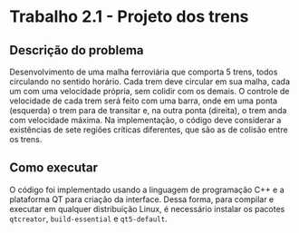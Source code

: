 # Trabalho 2.1 - Projeto dos trens

## Descrição do problema

Desenvolvimento de uma malha ferroviária que comporta 5 trens, todos circulando no sentido horário. Cada trem deve circular em sua malha, cada um com uma velocidade própria, sem colidir com os demais. O controle de velocidade de cada trem será feito com uma barra, onde em uma ponta (esquerda) o trem para de transitar e, na outra ponta (direita), o trem anda com velocidade máxima. Na implementação, o código deve considerar a existências de sete regiões críticas diferentes, que são as de colisão entre os trens.

## Como executar

O código foi implementado usando a linguagem de programação C++ e a plataforma QT para criação da interface. Dessa forma, para compilar e executar em qualquer distribuição Linux, é necessário instalar os pacotes `qtcreator`, `build-essential` e `qt5-default`.
